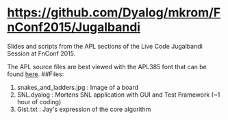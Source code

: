 https://github.com/Dyalog/mkrom/FnConf2015/Jugalbandi
=====================================================

Slides and scripts from the APL sections of the Live Code Jugalbandi Session at FnConf 2015.

The APL source files are best viewed with the APL385 font that can be found [here](http://www.dyalog.com/apl-font-keyboard.htm).
##Files:
1. snakes_and_ladders.jpg  : Image of a board
2. SNL.dyalog              : Mortens SNL application with GUI and Test Framework (~1 hour of coding)
2. Gist.txt                : Jay's expression of the core algorithm



